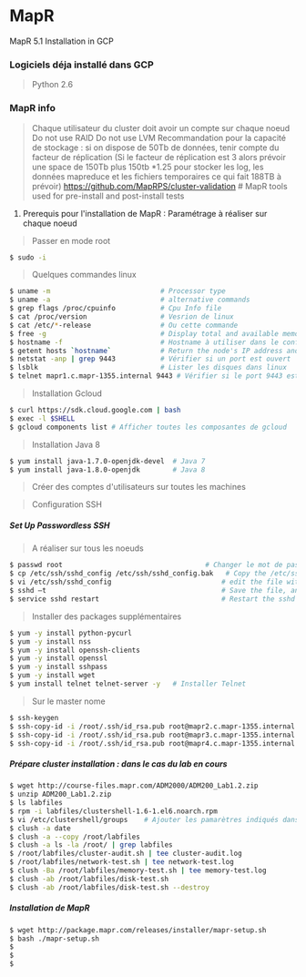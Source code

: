 # MapR
MapR 5.1 Installation in GCP

### Logiciels déja installé dans GCP 

> Python 2.6
> 

### MapR info

> Chaque utilisateur du cluster doit avoir un compte sur chaque noeud 
>  Do not use RAID
>  Do not use LVM
> Recommandation pour la capacité de stockage : si on dispose de 50Tb de données, tenir compte du facteur de réplication (Si le facteur de réplication est 3 alors prévoir une space de 150Tb plus 150tb *1.25 pour stocker les log, les données mapreduce et les fichiers temporaires ce qui fait 188TB à prévoir) 
> https://github.com/MapRPS/cluster-validation # MapR tools used for pre-install and post-install tests

1. Prerequis pour l'installation de MapR : Paramétrage à réaliser sur chaque noeud 

> Passer en mode root

```sh
$ sudo -i 
```

> Quelques commandes linux 

```sh
$ uname -m                           # Processor type 
$ uname -a                           # alternative commands
$ grep flags /proc/cpuinfo           # Cpu Info file 
$ cat /proc/version                  # Vesrion de linux 
$ cat /etc/*-release                 # Ou cette commande 
$ free -g                            # Display total and available memory in gigabytes 
$ hostname -f                        # Hostname à utiliser dans le config 
$ getent hosts `hostname`            # Return the node's IP address and fully-qualified domain name (FQDN)
$ netstat -anp | grep 9443           # Vérifier si un port est ouvert
$ lsblk                              # Lister les disques dans linux 
$ telnet mapr1.c.mapr-1355.internal 9443 # Vérifier si le port 9443 est ouvert (Notons que mapr1... est le nom avec fdqn du server)
```

> Installation Gcloud

```sh
$ curl https://sdk.cloud.google.com | bash
$ exec -l $SHELL
$ gcloud components list # Afficher toutes les composantes de gcloud
```

> Installation Java 8

```sh
$ yum install java-1.7.0-openjdk-devel  # Java 7
$ yum install java-1.8.0-openjdk        # Java 8
```

> Créer des comptes d'utilisateurs sur toutes les machines 

> Configuration SSH 

##### Set Up Passwordless SSH

> A réaliser sur tous les noeuds 

```sh
$ passwd root                                   # Changer le mot de passe root (Suivre les instructions pour changer le mot de passe)
$ cp /etc/ssh/sshd_config /etc/ssh/sshd_config.bak   # Copy the /etc/ssh/sshd_config file to sshd_config.bak 
$ vi /etc/ssh/sshd_config                           # edit the file with this setting (PermitRootLogin yes PasswordAuthentication yes)
$ sshd –t                                           # Save the file, and run this command 
$ service sshd restart                              # Restart the sshd service
```

> Installer des packages supplémentaires 

```sh
$ yum -y install python-pycurl 
$ yum -y install nss 
$ yum -y install openssh-clients 
$ yum -y install openssl 
$ yum -y install sshpass 
$ yum -y install wget
$ yum install telnet telnet-server -y   # Installer Telnet 
```

> Sur le master nome

```sh
$ ssh-keygen                                                               # Generate key RSA 
$ ssh-copy-id -i /root/.ssh/id_rsa.pub root@mapr2.c.mapr-1355.internal     # Copy key to node 1 
$ ssh-copy-id -i /root/.ssh/id_rsa.pub root@mapr3.c.mapr-1355.internal     # Copy key to node 2
$ ssh-copy-id -i /root/.ssh/id_rsa.pub root@mapr4.c.mapr-1355.internal     # Copy key to node 3
```

##### Prépare cluster installation : dans le cas du lab en cours 

> 

```sh
$ wget http://course-files.mapr.com/ADM2000/ADM200_Lab1.2.zip
$ unzip ADM200_Lab1.2.zip
$ ls labfiles
$ rpm -i labfiles/clustershell-1.6-1.el6.noarch.rpm
$ vi /etc/clustershell/groups    # Ajouter les pamarètres indiqués dans la doc
$ clush -a date 
$ clush -a --copy /root/labfiles
$ clush -a ls -la /root/ | grep labfiles
$ /root/labfiles/cluster-audit.sh | tee cluster-audit.log
$ /root/labfiles/network-test.sh | tee network-test.log
$ clush -Ba /root/labfiles/memory-test.sh | tee memory-test.log
$ clush -ab /root/labfiles/disk-test.sh
$ clush -ab /root/labfiles/disk-test.sh --destroy
```

##### Installation de MapR 

```sh
$ wget http://package.mapr.com/releases/installer/mapr-setup.sh
$ bash ./mapr-setup.sh
$ 
$
$
```












